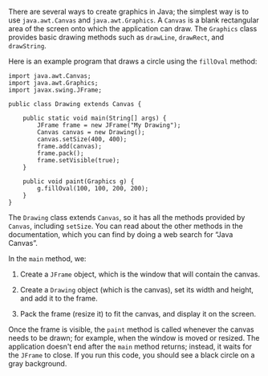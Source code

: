 There are several ways to create graphics in Java; the simplest way is to use `java.awt.Canvas` and `java.awt.Graphics`. A `Canvas` is a blank rectangular area of the screen onto which the application can draw. The `Graphics` class provides basic drawing methods such as `drawLine`, `drawRect`, and `drawString`.

Here is an example program that draws a circle using the `fillOval` method:

```code
import java.awt.Canvas;
import java.awt.Graphics;
import javax.swing.JFrame;

public class Drawing extends Canvas {
```

```code
    public static void main(String[] args) {
        JFrame frame = new JFrame("My Drawing");
        Canvas canvas = new Drawing();
        canvas.setSize(400, 400);
        frame.add(canvas);
        frame.pack();
        frame.setVisible(true);
    }

    public void paint(Graphics g) {
        g.fillOval(100, 100, 200, 200);
    }
}
```

The `Drawing` class extends `Canvas`, so it has all the methods provided by `Canvas`, including `setSize`. You can read about the other methods in the documentation, which you can find by doing a web search for “Java Canvas”.


In the `main` method, we:



1.  Create a `JFrame` object, which is the window that will contain the canvas.

1.  Create a `Drawing` object (which is the canvas), set its width and height, and add it to the frame.

1.  Pack the frame (resize it) to fit the canvas, and display it on the screen.



Once the frame is visible, the `paint` method is called whenever the canvas needs to be drawn; for example, when the window is moved or resized. The application doesn't end after the `main` method returns; instead, it waits for the `JFrame` to close. If you run this code, you should see a black circle on a gray background.